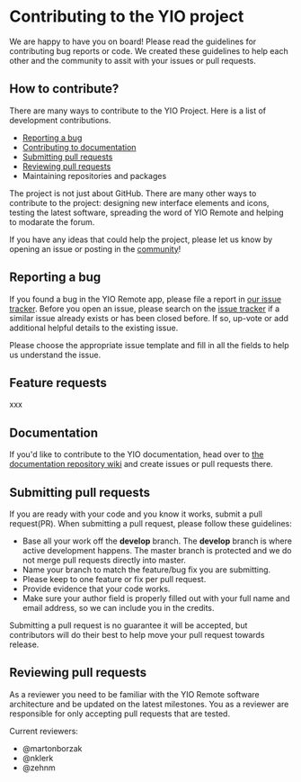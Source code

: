# Contributing to the YIO project
We are happy to have you on board! Please read the guidelines for contributing bug reports or code. We created these guidelines to help each other and the community to assit with your issues or pull requests.

## How to contribute?
There are many ways to contribute to the YIO Project. Here is a list of development contributions.
- [Reporting a bug](CONTRIBUTING.md#reporting-a-bug)
- [Contributing to documentation](CONTRIBUTING.md#documentation)
- [Submitting pull requests](CONTRIBUTING.md#submitting-pull-requests)
- [Reviewing pull requests](CONTRIBUTING.md#reviewing-pull-requests)
- Maintaining repositories and packages

The project is not just about GitHub. There are many other ways to contribute to the project: designing new interface elements and icons, testing the latest software, spreading the word of YIO Remote and helping to modarate the forum.

If you have any ideas that could help the project, please let us know by opening an issue or posting in the [community](https://community.yio-remote.com/)!

## Reporting a bug
If you found a bug in the YIO Remote app, please file a report in [our issue tracker](https://github.com/YIO-Remote/remote-software/issues). Before you open an issue, please search on the [issue tracker](https://github.com/YIO-Remote/remote-software/issues) if a similar issue already exists or has been closed before. If so, up-vote or add additional helpful details to the existing issue.

Please choose the appropriate issue template and fill in all the fields to help us understand the issue.

## Feature requests
xxx

## Documentation
If you'd like to contribute to the YIO documentation, head over to [the documentation repository wiki](https://github.com/YIO-Remote/documentation/wiki) and create issues or pull requests there.

## Submitting pull requests
If you are ready with your code and you know it works, submit a pull request(PR). When submitting a pull request, please follow these guidelines:
- Base all your work off the **develop** branch. The **develop** branch is where active development happens. The master branch is protected and we do not merge pull requests directly into master.
- Name your branch to match the feature/bug fix you are submitting.
- Please keep to one feature or fix per pull request.
- Provide evidence that your code works.
- Make sure your author field is properly filled out with your full name and email address, so we can include you in the credits.

Submitting a pull request is no guarantee it will be accepted, but contributors will do their best to help move your pull request towards release.

## Reviewing pull requests
As a reviewer you need to be familiar with the YIO Remote software architecture and be updated on the latest milestones. You as a reviewer are responsible for only accepting pull requests that are tested.

Current reviewers:
- @martonborzak
- @nklerk
- @zehnm
